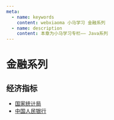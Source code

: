 ```yaml
---
meta:
  - name: keywords
    content: webxiaoma 小马学习 金融系列
  - name: description
    content: 本章为小马学习专栏—— Java系列
---
```



# 金融系列


## 经济指标

- [国家统计局](http://www.stats.gov.cn/)
- [中国人民银行](http://www.pbc.gov.cn/)